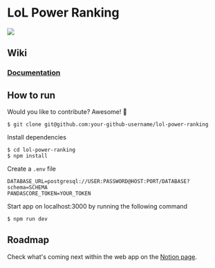 # LoL Power Ranking

[![](https://img.shields.io/security-headers?style=flat-square&url=https%3A%2F%2Flol-power-ranking.app%2F)](https://shields.io/)

## Wiki

### [Documentation](https://github.com/arnaudmanaranche/lol-power-ranking/wiki/Documentation)

## How to run

Would you like to contribute? Awesome! 👏

    $ git clone git@github.com:your-github-username/lol-power-ranking

Install dependencies

    $ cd lol-power-ranking
    $ npm install

Create a `.env` file

    DATABASE_URL=postgresql://USER:PASSWORD@HOST:PORT/DATABASE?schema=SCHEMA
    PANDASCORE_TOKEN=YOUR_TOKEN

Start app on localhost:3000 by running the following command

    $ npm run dev

## Roadmap

Check what's coming next within the web app on the [Notion page](https://spectacled-month-229.notion.site/a2af6ae9e2c54c2f84e00487915985a9?v=4a974d2f2a6741aaa3fb2ef2cc87216c).
